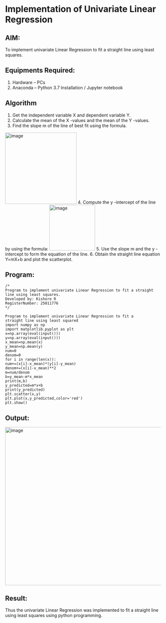 # Implementation of Univariate Linear Regression
## AIM:
To implement univariate Linear Regression to fit a straight line using least squares.

## Equipments Required:
1. Hardware – PCs
2. Anaconda – Python 3.7 Installation / Jupyter notebook

## Algorithm
1. Get the independent variable X and dependent variable Y.
2. Calculate the mean of the X -values and the mean of the Y -values.
3. Find the slope m of the line of best fit using the formula. 
<img width="231" alt="image" src="https://user-images.githubusercontent.com/93026020/192078527-b3b5ee3e-992f-46c4-865b-3b7ce4ac54ad.png">
4. Compute the y -intercept of the line by using the formula:
<img width="148" alt="image" src="https://user-images.githubusercontent.com/93026020/192078545-79d70b90-7e9d-4b85-9f8b-9d7548a4c5a4.png">
5. Use the slope m and the y -intercept to form the equation of the line.
6. Obtain the straight line equation Y=mX+b and plot the scatterplot.

## Program:
```
/*
Program to implement univariate Linear Regression to fit a straight line using least squares.
Developed by: Kishore R
RegisterNumber: 25011776
*/

Program to implement univariate Linear Regression to fit a 
straight line using least squared 
import numpy as np 
import matplotlib.pyplot as plt 
x=np.array(eval(input())) 
y=np.array(eval(input())) 
x_mean=np.mean(x) 
y_mean=np.mean(y) 
num=0 
denom=0 
for i in range(len(x)): 
num+=(x[i]-x_mean)*(y[i]-y_mean) 
denom+=(x[i]-x_mean)**2 
m=num/denom 
b=y_mean-m*x_mean 
print(m,b) 
y_predicted=m*x+b 
print(y_predicted) 
plt.scatter(x,y) 
plt.plot(x,y_predicted,color='red') 
plt.show()
```

## Output:
<img width="673" height="512" alt="image" src="https://github.com/user-attachments/assets/c80b11e5-580b-49f7-acf1-cac783a38e09" />





## Result:
Thus the univariate Linear Regression was implemented to fit a straight line using least squares using python programming.
